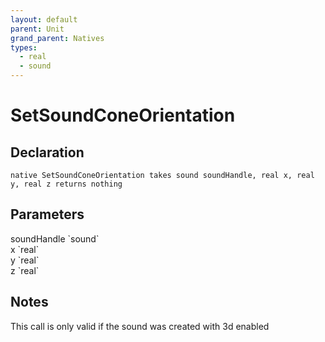 ```yaml
---
layout: default
parent: Unit
grand_parent: Natives
types:
  - real
  - sound
---
```


# SetSoundConeOrientation

## Declaration

```
native SetSoundConeOrientation takes sound soundHandle, real x, real y, real z returns nothing
```

## Parameters
<dl>
  <dt>soundHandle `sound`</dt>
  <dd></dd>

  <dt>x `real`</dt>
  <dd></dd>

  <dt>y `real`</dt>
  <dd></dd>

  <dt>z `real`</dt>
  <dd></dd>
</dl>

## Notes 
This call is only valid if the sound was created with 3d enabled
